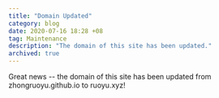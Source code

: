 ```yaml
---
title: "Domain Updated"
category: blog
date: 2020-07-16 18:28 +08
tag: Maintenance
description: "The domain of this site has been updated."
archived: true
---
```


Great news -- the domain of this site has been updated from zhongruoyu.github.io to ruoyu.xyz!
